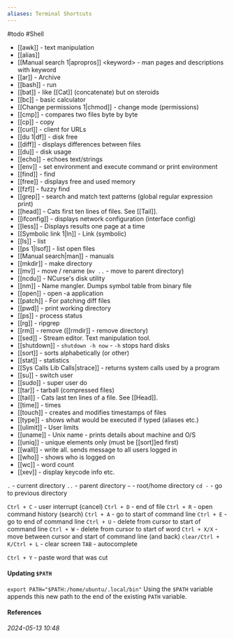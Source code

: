 ```yaml
---
aliases: Terminal Shortcuts
---
```

#todo #Shell 

* [[awk]] - text manipulation
* [[alias]]
* [[Manual search 1|apropros]] \<keyword\> - man pages and descriptions with keyword
* [[ar]] - Archive
* [[bash]] - run
* [[bat]] - like [[Cat]] (concatenate) but on steroids
* [[bc]] - basic calculator
* [[Change permissions 1|chmod]] - change mode (permissions)
* [[cmp]] - compares two files byte by byte
* [[cp]] - copy
* [[curl]] - client for URLs
* [[du 1|df]] - disk free
* [[diff]] - displays differences between files
* [[du]] - disk usage
* [[echo]] - echoes text/strings
* [[env]] - set environment and execute command or print environment
* [[find]] - find
* [[free]] - displays free and used memory
* [[fzf]] - fuzzy find
* [[grep]] - search and match text patterns (global regular expression print)
* [[head]] - Cats first ten lines of files. See [[Tail]].
* [[ifconfig]] - displays network configuration (interface config)
* [[less]] - Displays results one page at a time
* [[Symbolic link 1|ln]] - Link (symbolic)
* [[ls]] - list
* [[ps 1|lsof]] - list open files
* [[Manual search|man]] - manuals
* [[mkdir]] - make directory
* [[mv]] - move / rename (`mv ..` - move to parent directory)
* [[ncdu]] - NCurse's disk utility
* [[nm]] - Name mangler. Dumps symbol table from binary file
* [[open]] - open -a application
* [[patch]] - For patching diff files
* [[pwd]] - print working directory
* [[ps]] - process status
* [[rg]] - ripgrep
* [[rm]] - remove ([[rmdir]] - remove directory)
* [[sed]] - Stream editor. Text manipulation tool.
* [[shutdown]] - `shutdown -h now` - `-h` stops hard disks
* [[sort]] - sorts alphabetically (or other)
* [[stat]] - statistics
* [[Sys Calls Lib Calls|strace]] - returns system calls used by a program
* [[su]] - switch user
* [[sudo]] - super user do
* [[tar]] - tarball (compressed files)
* [[tail]] - Cats last ten lines of a file. See [[Head]].
* [[time]] - times
* [[touch]] - creates and modifies timestamps of files
* [[type]] - shows what would be executed if typed (aliases etc.)
* [[ulimit]] - User limits
* [[uname]] - Unix name - prints details about machine and O/S
* [[uniq]] - unique elements only (must be [[sort]]ed first)
* [[wall]] - write all. sends message to all users logged in
* [[who]] - shows who is logged on
* [[wc]] - word count
* [[xev]] - display keycode info etc.

`.` - current directory
`..` - parent directory
`~` - root/home directory
`cd -` - go to previous directory

`Ctrl + C` - user interrupt (cancel)
`Ctrl + D` - end of file
`Ctrl + R` - open command history (search)
`Ctrl + A` - go to start of command line
`Ctrl + E` - go to end of command line
`Ctrl + U` - delete from cursor to start of command line
`Ctrl + W` - delete from cursor to start of word
`Ctrl + X/X` - move between cursor and start of command line (and back)
`clear/Ctrl + K/Ctrl + L` - clear screen
`TAB` - autocomplete

`Ctrl + Y` - paste word that was cut
#### Updating `$PATH`
`export PATH="$PATH:/home/ubuntu/.local/bin"`
Using the `$PATH` variable appends this new path to the end of the existing `PATH` variable.

#### References


_2024-05-13 10:48_